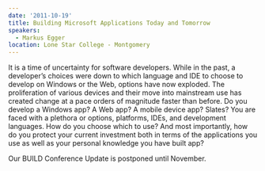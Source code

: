 ```yaml
---
date: '2011-10-19'
title: Building Microsoft Applications Today and Tomorrow
speakers:
  - Markus Egger
location: Lone Star College - Montgomery
---
```

It is a time of uncertainty for software developers. While in the past, a developer’s choices were down to which language and IDE to choose to develop on Windows or the Web, options have now exploded. The proliferation of various devices and their move into mainstream use has created change at a pace orders of magnitude faster than before. Do you develop a Windows app? A Web app? A mobile device app? Slates? You are faced with a plethora or options, platforms, IDEs, and development languages. How do you choose which to use? And most importantly, how do you protect your current investment both in terms of the applications you use as well as your personal knowledge you have built app?

Our BUILD Conference Update is postponed until November.
